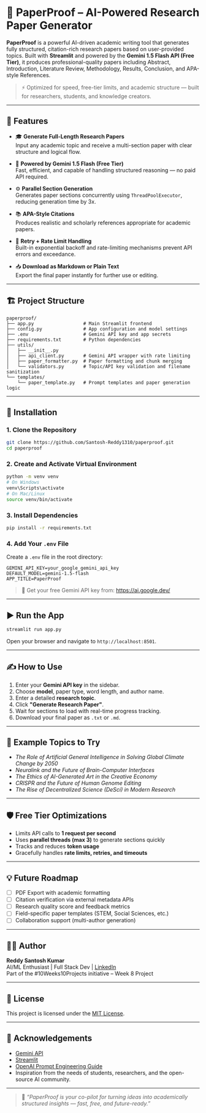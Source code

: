 # 📄 PaperProof – AI-Powered Research Paper Generator

**PaperProof** is a powerful AI-driven academic writing tool that generates fully structured, citation-rich research papers based on user-provided topics. Built with **Streamlit** and powered by the **Gemini 1.5 Flash API (Free Tier)**, it produces professional-quality papers including Abstract, Introduction, Literature Review, Methodology, Results, Conclusion, and APA-style References.

> ⚡ Optimized for speed, free-tier limits, and academic structure — built for researchers, students, and knowledge creators.

---

## 🚀 Features

- 🎓 **Generate Full-Length Research Papers**  
  Input any academic topic and receive a multi-section paper with clear structure and logical flow.

- 🧠 **Powered by Gemini 1.5 Flash (Free Tier)**  
  Fast, efficient, and capable of handling structured reasoning — no paid API required.

- ⚙️ **Parallel Section Generation**  
  Generates paper sections concurrently using `ThreadPoolExecutor`, reducing generation time by 3x.

- 📚 **APA-Style Citations**  
  Produces realistic and scholarly references appropriate for academic papers.

- 🔄 **Retry + Rate Limit Handling**  
  Built-in exponential backoff and rate-limiting mechanisms prevent API errors and exceedance.

- 📥 **Download as Markdown or Plain Text**  
  Export the final paper instantly for further use or editing.

---

## 🏗️ Project Structure

```
paperproof/
├── app.py                  # Main Streamlit frontend
├── config.py               # App configuration and model settings
├── .env                    # Gemini API key and app secrets
├── requirements.txt        # Python dependencies
├── utils/
│   ├── __init__.py
│   ├── api_client.py       # Gemini API wrapper with rate limiting
│   ├── paper_formatter.py  # Paper formatting and chunk merging
│   └── validators.py       # Topic/API key validation and filename sanitization
└── templates/
    └── paper_template.py   # Prompt templates and paper generation logic
```

---

## 🔧 Installation

### 1. Clone the Repository

```bash
git clone https://github.com/Santosh-Reddy1310/paperproof.git
cd paperproof
```

### 2. Create and Activate Virtual Environment

```bash
python -m venv venv
# On Windows
venv\Scripts\activate
# On Mac/Linux
source venv/bin/activate
```

### 3. Install Dependencies

```bash
pip install -r requirements.txt
```

### 4. Add Your `.env` File

Create a `.env` file in the root directory:

```
GEMINI_API_KEY=your_google_gemini_api_key
DEFAULT_MODEL=gemini-1.5-flash
APP_TITLE=PaperProof
```

> 🔑 Get your free Gemini API key from: https://ai.google.dev/

---

## ▶️ Run the App

```bash
streamlit run app.py
```

Open your browser and navigate to `http://localhost:8501`.

---

## ✍️ How to Use

1. Enter your **Gemini API key** in the sidebar.
2. Choose **model**, paper type, word length, and author name.
3. Enter a detailed **research topic**.
4. Click **"Generate Research Paper"**.
5. Wait for sections to load with real-time progress tracking.
6. Download your final paper as `.txt` or `.md`.

---

## 🧠 Example Topics to Try

- *The Role of Artificial General Intelligence in Solving Global Climate Change by 2050*
- *Neuralink and the Future of Brain-Computer Interfaces*
- *The Ethics of AI-Generated Art in the Creative Economy*
- *CRISPR and the Future of Human Genome Editing*
- *The Rise of Decentralized Science (DeSci) in Modern Research*

---

## 🛡️ Free Tier Optimizations

- Limits API calls to **1 request per second**
- Uses **parallel threads (max 3)** to generate sections quickly
- Tracks and reduces **token usage**
- Gracefully handles **rate limits, retries, and timeouts**

---

## 💡 Future Roadmap

- [ ] PDF Export with academic formatting
- [ ] Citation verification via external metadata APIs
- [ ] Research quality score and feedback metrics
- [ ] Field-specific paper templates (STEM, Social Sciences, etc.)
- [ ] Collaboration support (multi-author generation)

---

## 🧑‍💻 Author

**Reddy Santosh Kumar**  
AI/ML Enthusiast | Full Stack Dev | [LinkedIn](https://www.linkedin.com/in/santosh-reddy-kumar)  
Part of the #10Weeks10Projects initiative – Week 8 Project

---

## 📄 License

This project is licensed under the [MIT License](LICENSE).

---

## 🙌 Acknowledgements

- [Gemini API](https://ai.google.dev/)
- [Streamlit](https://streamlit.io/)
- [OpenAI Prompt Engineering Guide](https://platform.openai.com/docs/guides/prompt-engineering)
- Inspiration from the needs of students, researchers, and the open-source AI community.

---

> 🧠 *“PaperProof is your co-pilot for turning ideas into academically structured insights — fast, free, and future-ready.”*
